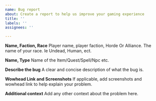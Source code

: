 ```yaml
---
name: Bug report
about: Create a report to help us improve your gaming experience
title: ''
labels: ''
assignees: ''

---
```


**Name, Faction, Race**
Player name, player faction, Horde Or Alliance. The name of your race. Ie Undead, Human, ect.

**Name, Type**
Name of the Item/Quest/Spell/Npc etc.

**Describe the bug**
A clear and concise description of what the bug is.

**Wowhead Link and Screenshots**
If applicable, add screenshots and wowhead link to help explain your problem.

**Additional context**
Add any other context about the problem here.
